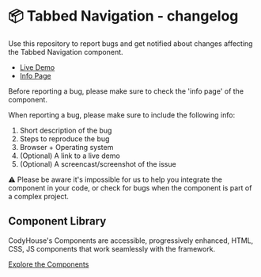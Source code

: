 # 📦 Tabbed Navigation - changelog

Use this repository to report bugs and get notified about changes affecting the Tabbed Navigation component.

- [Live Demo](https://codyhouse.co/ds/components/app/scrollable-tabs)
- [Info Page](https://codyhouse.co/ds/components/info/scrollable-tabs)

Before reporting a bug, please make sure to check the 'info page' of the component. 

When reporting a bug, please make sure to include the following info:

1. Short description of the bug
2. Steps to reproduce the bug
3. Browser + Operating system
4. (Optional) A link to a live demo
5. (Optional) A screencast/screenshot of the issue

⚠️ Please be aware it's impossible for us to help you integrate the component in your code, or check for bugs when the component is part of a complex project.

## Component Library

CodyHouse's Components are accessible, progressively enhanced, HTML, CSS, JS components that work seamlessly with the framework.

[Explore the Components](https://codyhouse.co/ds/components)
